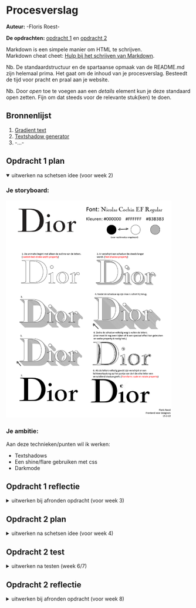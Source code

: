 # Procesverslag
**Auteur:** -Floris Roest-

**De opdrachten:** [opdracht 1](opdracht1/index.html) en [opdracht 2](opdracht2/index.html)


Markdown is een simpele manier om HTML te schrijven.  
Markdown cheat cheet: [Hulp bij het schrijven van Markdown](https://github.com/adam-p/markdown-here/wiki/Markdown-Cheatsheet).

Nb. De standaardstructuur en de spartaanse opmaak van de README.md zijn helemaal prima. Het gaat om de inhoud van je procesverslag. Besteedt de tijd voor pracht en praal aan je website.

Nb. Door *open* toe te voegen aan een *details* element kun je deze standaard open zetten. Fijn om dat steeds voor de relevante stuk(ken) te doen.



## Bronnenlijst
  1. <a href="https://cssgradient.io/blog/css-gradient-text/">Gradient text</a>
  2. <a href="https://traverstodd.com/css3-rgba-long-shadow-generator/">Textshadow generator</a>
  3. -...-



## Opdracht 1 plan

<details open>
  <summary>uitwerken na schetsen idee (voor week 2)</summary>


  ### Je storyboard:
  <img src="readme-images/Storyboard.png" width="450px" alt="storyboard voor opdracht 1">


  ### Je ambitie: 
  Aan deze technieken/punten wil ik werken:
  - Textshadows
  - Een shine/flare gebruiken met css
  - Darkmode
 
</details>



## Opdracht 1 reflectie

<details>
  <summary>uitwerken bij afronden opdracht (voor week 3)</summary>


  ### Je uitkomst - karakteristiek screenshot(s):
  <img src="readme-images/dior3.png" width="375px" alt="uitomst opdracht 1">


  ### Dit ging goed/Heb ik geleerd: 
  Textshadows zijn vrij simpel te gebruiken en ook vrij flexibel doordat je overal om de tekst een shadow kan plaatsen, hiermee kan je een soort 3D effect creeëren waardoor het lijkt alsof het woord Dior naar voren komt.
  Verder vond ik de darkmode vrij simpel. Door een media query te gebruiken kan je makkelijk alle elementen aanpassen waarvan het nodig is.

  <img src="readme-images/dior.png" width="375px" alt="top">


  ### Dit was lastig/Is niet gelukt:
  Uiteindelijk was het erg lastig om een soort shine/flare toe te voegen, de css code die ik online vond was vaak erg ingewikkeld, daarom heb ik ervoor gekozen om de "shine" te veranderen in een glinster die over de tekst gaat doormiddel van een gradient text background. Dit was uiteindelijk nog best ingewikkeld want ik moest de text in de gradient clippen en de text tranparant maken, gelukkig heb ik snel gevonden hoe dit moest. (Zie bronnenlijst.)

  <img src="readme-images/dior2.png" width="375px" alt="bummer">
</details>



## Opdracht 2 plan

<details>
  <summary>uitwerken na schetsen idee (voor week 4)</summary>


  ### Je ontwerp:
  <img src="readme-images/Bingo.png" width="375px" alt="ontwerp opdracht 2">


  ### Je ambitie: 
  Aan deze technieken/punten wil ik werken:
  - Drag en drop doormiddel van een stempel, dus eventlisteners met dragOver en dragEnd etc.
  - Het programmeren van een bingo systeem.
  - Spraak herkenning door Bingo! te roepen.
  - Als ik tijd heb wat leuke aninmaties.
</details>



## Opdracht 2 test

<details>
  <summary>uitwerken na testen (week 6/7)</summary>

  Neem minimaal 5 bevindingen op:



  ### Bevinding 1:
  Omschrijving van wat er nog niet orde was (tekst en afbeeding(en)).

  #### oplossing:
  Beschrijving hoe je het hebt hebt opgelost of als het niet gelukt is hoe je het zou oplossen (tekst en afbeeding(en)).



  ### Bevinding 2:
  Omschrijving van wat er nog niet orde was (tekst en afbeeding(en)).

  #### oplossing:
  Beschrijving hoe je het hebt hebt opgelost of als het niet gelukt is hoe je het zou oplossen (tekst en afbeeding(en)).



  ### Bevinding 3:
  ...
</details>



## Opdracht 2 reflectie

<details>
  <summary>uitwerken bij afronden opdracht (voor week 8)</summary>

  ### Je uitkomst - karakteristiek screenshot(s):
  <img src="readme-images/valsebingo.png" width="375px" alt="uitkomst opdracht 2">


  ### Dit ging goed/Heb ik geleerd: 
  Ik heb geleerd om spraak herkenning toe te voegen aan mijn site waarvan ik daarvoor eigenlijk nog nooit had gehoord en ook niet wist dat dat een mogelijkheid was. Verder heb ik meer geleerd over drag en drop en de eventlisteners die daarbij horen, de eventlisteners zelf zijn best simpel.

  <img src="readme-images/site.png" width="375px" alt="top">


  ### Dit was lastig/Is niet gelukt:
  Ik vond het erg lastig om iets te "markeren" met drag en drop, telkens als ik over een gemarkeerd item ging met de stempel veranderde deze weer in een ongemarkeerd item. 

  <img src="readme-images/kaart1.png" width="375px" alt="bummer">
</details>
